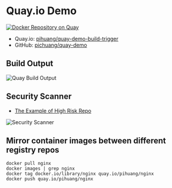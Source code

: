 # Quay.io Demo

[![Docker Repository on Quay](https://quay.io/repository/pihuang/quay-demo-build-trggier/status "Docker Repository on Quay")](https://quay.io/repository/pihuang/quay-demo-build-trggier)

- Quay.io: [pihuang/quay-demo-build-trigger](https://quay.io/repository/pihuang/quay-demo-build-trigger)
- GitHub: [pichuang/quay-demo](https://github.com/pichuang/quay-demo)

## Build Output

![Quay Build Output](https://raw.github.com/pichuang/quay-demo/master/imgs/build_output.png)

## Security Scanner
- [The Example of High Risk Repo](https://quay.io/repository/dsslimshaddy/virus-total?tab=info)

![Security Scanner](https://raw.github.com/pichuang/quay-demo/master/imgs/security_scanner.png)

## Mirror container images between different registry repos

```
docker pull nginx
docker images | grep nginx
docker tag docker.io/library/nginx quay.io/pihuang/nginx
docker push quay.io/pihuang/nginx
```

